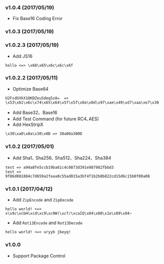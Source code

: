 ### v1.0.4 (2017/05/19)

* Fix Base16 Coding Error

### v1.0.3 (2017/05/19)

### v1.0.2.3 (2017/05/19)

* Add JS16

```
hello <=> \x68\x65\x6c\x6c\x6f
```

### v1.0.2.2 (2017/05/11)

* Optimize Base64

 ```
U2FsdGVkX18KDZeuSdeq5zA=  => \x53\x61\x6c\x74\x65\x64\x5f\x5f\x0a\x0d\x97\xae\x49\xd7\xaa\xe7\x30
 ```
* Add Base32、Base16
* Add Test Command (for future RC4､AES)
* Add HexStripX

 ```
\x30\xa0\x0a\x30\x0D => 30a00a300D
 ```

### v1.0.2 (2017/05/01)

* Add Sha1､ Sha256､ Sha512、Sha224、Sha384

 ```
test => a94a8fe5ccb19ba61c4c0873d391e987982fbbd3
test => 9f86d081884c7d659a2feaa0c55ad015a3bf4f1b2b0b822cd15d6c15b0f00a08
 ```

### v1.0.1 (2017/04/12)

* Add `ZipEncode` and `ZipDecode`

 ```
hello world! <=> x\x9c\xcbH\xcd\xc9\xc9W(\xcf/\xcaIQ\x04\x00\x1e\x89\x04~
 ```

* Add `Rot13Encode` and `Rot13Decode`

 ```
hello world! <=> uryyb jbeyq!
 ```

### v1.0.0

* Support Package Control
